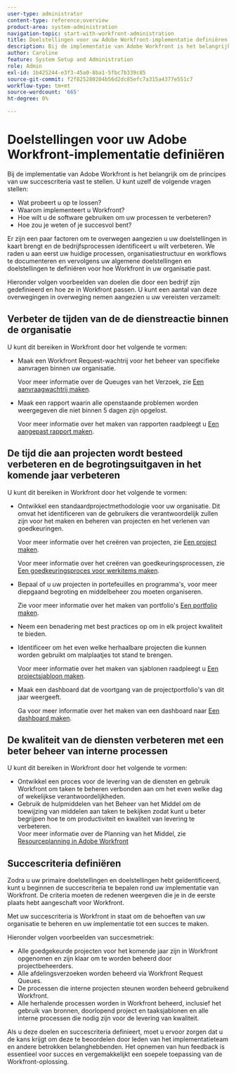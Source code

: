 ```yaml
---
user-type: administrator
content-type: reference;overview
product-area: system-administration
navigation-topic: start-with-workfront-administration
title: Doelstellingen voor uw Adobe Workfront-implementatie definiëren
description: Bij de implementatie van Adobe Workfront is het belangrijk om de principes van uw succescriteria vast te stellen. We raden u aan eerst uw huidige processen, organisatiestructuur en workflows te documenteren en vervolgens uw algemene doelstellingen en doelstellingen te definiëren voor hoe Workfront in uw organisatie past.
author: Caroline
feature: System Setup and Administration
role: Admin
exl-id: 1b425244-e3f3-45a0-8ba1-5fbc7b339c85
source-git-commit: f2f825280204b56d2dc85efc7a315a4377e551c7
workflow-type: tm+mt
source-wordcount: '665'
ht-degree: 0%

---
```


# Doelstellingen voor uw Adobe Workfront-implementatie definiëren

Bij de implementatie van Adobe Workfront is het belangrijk om de principes van uw succescriteria vast te stellen. U kunt uzelf de volgende vragen stellen:

* Wat probeert u op te lossen?
* Waarom implementeert u Workfront?
* Hoe wilt u de software gebruiken om uw processen te verbeteren?
* Hoe zou je weten of je succesvol bent?

Er zijn een paar factoren om te overwegen aangezien u uw doelstellingen in kaart brengt en de bedrijfsprocessen identificeert u wilt verbeteren. We raden u aan eerst uw huidige processen, organisatiestructuur en workflows te documenteren en vervolgens uw algemene doelstellingen en doelstellingen te definiëren voor hoe Workfront in uw organisatie past.

Hieronder volgen voorbeelden van doelen die door een bedrijf zijn gedefinieerd en hoe ze in Workfront passen. U kunt een aantal van deze overwegingen in overweging nemen aangezien u uw vereisten verzamelt:

## Verbeter de tijden van de de dienstreactie binnen de organisatie

U kunt dit bereiken in Workfront door het volgende te vormen:

* Maak een Workfront Request-wachtrij voor het beheer van specifieke aanvragen binnen uw organisatie.

   Voor meer informatie over de Queuges van het Verzoek, zie [Een aanvraagwachtrij maken](../../manage-work/requests/create-and-manage-request-queues/create-request-queue.md).

* Maak een rapport waarin alle openstaande problemen worden weergegeven die niet binnen 5 dagen zijn opgelost.

   Voor meer informatie over het maken van rapporten raadpleegt u [Een aangepast rapport maken](../../reports-and-dashboards/reports/creating-and-managing-reports/create-custom-report.md).

## De tijd die aan projecten wordt besteed verbeteren en de begrotingsuitgaven in het komende jaar verbeteren

U kunt dit bereiken in Workfront door het volgende te vormen:

* Ontwikkel een standaardprojectmethodologie voor uw organisatie. Dit omvat het identificeren van de gebruikers die verantwoordelijk zullen zijn voor het maken en beheren van projecten en het verlenen van goedkeuringen.

   Voor meer informatie over het creëren van projecten, zie [Een project maken](../../manage-work/projects/create-projects/create-project.md).

   Voor meer informatie over het creëren van goedkeuringsprocessen, zie [Een goedkeuringsproces voor werkitems maken](../../administration-and-setup/customize-workfront/configure-approval-milestone-processes/create-approval-processes.md).

* Bepaal of u uw projecten in portefeuilles en programma&#39;s, voor meer diepgaand begroting en middelbeheer zou moeten organiseren.

   Zie voor meer informatie over het maken van portfolio&#39;s [Een portfolio maken](../../manage-work/portfolios/create-and-manage-portfolios/create-portfolios.md).

* Neem een benadering met best practices op om in elk project kwaliteit te bieden.
* Identificeer om het even welke herhaalbare projecten die kunnen worden gebruikt om malplaatjes tot stand te brengen.

   Voor meer informatie over het maken van sjablonen raadpleegt u [Een projectsjabloon maken](../../manage-work/projects/create-and-manage-templates/create-template.md).

* Maak een dashboard dat de voortgang van de projectportfolio&#39;s van dit jaar weergeeft.

   Ga voor meer informatie over het maken van een dashboard naar [Een dashboard maken](../../reports-and-dashboards/dashboards/creating-and-managing-dashboards/create-dashboard.md).

## De kwaliteit van de diensten verbeteren met een beter beheer van interne processen

U kunt dit bereiken in Workfront door het volgende te vormen:

* Ontwikkel een proces voor de levering van de diensten en gebruik Workfront om taken te beheren verbonden aan om het even welke dag of wekelijkse verantwoordelijkheden.
* Gebruik de hulpmiddelen van het Beheer van het Middel om de toewijzing van middelen aan taken te bekijken zodat kunt u beter begrijpen hoe te om productiviteit en kwaliteit van levering te verbeteren.\
   Voor meer informatie over de Planning van het Middel, zie [Resourceplanning in Adobe Workfront](../../resource-mgmt/resource-planning/resource-planning-overview.md)

## Succescriteria definiëren

Zodra u uw primaire doelstellingen en doelstellingen hebt geïdentificeerd, kunt u beginnen de succescriteria te bepalen rond uw implementatie van Workfront. De criteria moeten de redenen weergeven die je in de eerste plaats hebt aangeschaft voor Workfront.

Met uw succescriteria is Workfront in staat om de behoeften van uw organisatie te beheren en uw implementatie tot een succes te maken.

Hieronder volgen voorbeelden van succesmetriek:

* Alle goedgekeurde projecten voor het komende jaar zijn in Workfront opgenomen en zijn klaar om te worden beheerd door projectbeheerders.
* Alle afdelingsverzoeken worden beheerd via Workfront Request Queues.
* De processen die interne projecten steunen worden beheerd gebruikend Workfront.
* Alle herhalende processen worden in Workfront beheerd, inclusief het gebruik van bronnen, doorlopend project en taaksjablonen en alle interne processen die nodig zijn voor de levering van kwaliteit.

Als u deze doelen en succescriteria definieert, moet u ervoor zorgen dat u de kans krijgt om deze te beoordelen door leden van het implementatieteam en andere betrokken belanghebbenden. Het opnemen van hun feedback is essentieel voor succes en vergemakkelijkt een soepele toepassing van de Workfront-oplossing.
